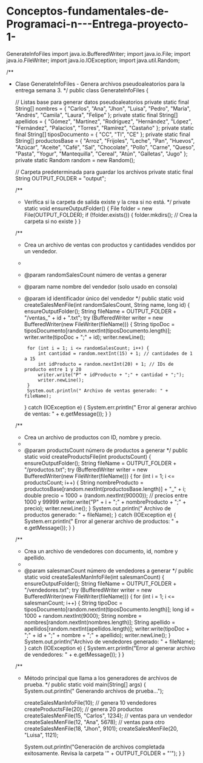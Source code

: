 # Conceptos-fundamentales-de-Programaci-n---Entrega-proyecto-1-
GenerateInfoFiles
import java.io.BufferedWriter;
import java.io.File;
import java.io.FileWriter;
import java.io.IOException;
import java.util.Random;

/**
 * Clase GenerateInfoFiles - Genera archivos pseudoaleatorios para la entrega semana 3.
 */
public class GenerateInfoFiles {

    // Listas base para generar datos pseudoaleatorios
    private static final String[] nombres = { "Carlos", "Ana", "Jhon", "Luisa", "Pedro", "María", "Andrés", "Camila", "Laura", "Felipe" };
    private static final String[] apellidos = { "Gómez", "Martínez", "Rodríguez", "Hernández", "López", "Fernández", "Palacios", "Torres", "Ramírez", "Castaño" };
    private static final String[] tiposDocumento = { "CC", "TI", "CE" };
    private static final String[] productosBase = { "Arroz", "Frijoles", "Leche", "Pan", "Huevos", "Azúcar", "Aceite", "Café", "Sal", "Chocolate", "Pollo", "Carne", "Queso", "Pasta", "Yogur", "Mantequilla", "Cereal", "Atún", "Galletas", "Jugo" };
    private static Random random = new Random();

    // Carpeta predeterminada para guardar los archivos
    private static final String OUTPUT_FOLDER = "output";

    /**
     * Verifica si la carpeta de salida existe y la crea si no está.
     */
    private static void ensureOutputFolder() {
        File folder = new File(OUTPUT_FOLDER);
        if (!folder.exists()) {
            folder.mkdirs(); // Crea la carpeta si no existe
        }
    }

    /**
     * Crea un archivo de ventas con productos y cantidades vendidos por un vendedor.
     *
     * @param randomSalesCount número de ventas a generar
     * @param name nombre del vendedor (solo usado en consola)
     * @param id identificador único del vendedor
     */
    public static void createSalesMenFile(int randomSalesCount, String name, long id) {
        ensureOutputFolder();
        String fileName = OUTPUT_FOLDER + "/ventas_" + id + ".txt";
        try (BufferedWriter writer = new BufferedWriter(new FileWriter(fileName))) {
            String tipoDoc = tiposDocumento[random.nextInt(tiposDocumento.length)];
            writer.write(tipoDoc + ";" + id);
            writer.newLine();

            for (int i = 1; i <= randomSalesCount; i++) {
                int cantidad = random.nextInt(15) + 1; // cantidades de 1 a 15
                int idProducto = random.nextInt(20) + 1; // IDs de producto entre 1 y 20
                writer.write("P" + idProducto + ";" + cantidad + ";");
                writer.newLine();
            }
            System.out.println(" Archivo de ventas generado: " + fileName);
        } catch (IOException e) {
            System.err.println(" Error al generar archivo de ventas: " + e.getMessage());
        }
    }

    /**
     * Crea un archivo de productos con ID, nombre y precio.
     *
     * @param productsCount número de productos a generar
     */
    public static void createProductsFile(int productsCount) {
        ensureOutputFolder();
        String fileName = OUTPUT_FOLDER + "/productos.txt";
        try (BufferedWriter writer = new BufferedWriter(new FileWriter(fileName))) {
            for (int i = 1; i <= productsCount; i++) {
                String nombreProducto = productosBase[random.nextInt(productosBase.length)] + "_" + i;
                double precio = 1000 + (random.nextInt(90000)); // precios entre 1000 y 99999
                writer.write("P" + i + ";" + nombreProducto + ";" + precio);
                writer.newLine();
            }
            System.out.println(" Archivo de productos generado: " + fileName);
        } catch (IOException e) {
            System.err.println(" Error al generar archivo de productos: " + e.getMessage());
        }
    }

    /**
     * Crea un archivo de vendedores con documento, id, nombre y apellido.
     *
     * @param salesmanCount número de vendedores a generar
     */
    public static void createSalesManInfoFile(int salesmanCount) {
        ensureOutputFolder();
        String fileName = OUTPUT_FOLDER + "/vendedores.txt";
        try (BufferedWriter writer = new BufferedWriter(new FileWriter(fileName))) {
            for (int i = 1; i <= salesmanCount; i++) {
                String tipoDoc = tiposDocumento[random.nextInt(tiposDocumento.length)];
                long id = 1000 + random.nextInt(9000);
                String nombre = nombres[random.nextInt(nombres.length)];
                String apellido = apellidos[random.nextInt(apellidos.length)];
                writer.write(tipoDoc + ";" + id + ";" + nombre + ";" + apellido);
                writer.newLine();
            }
            System.out.println("Archivo de vendedores generado: " + fileName);
        } catch (IOException e) {
            System.err.println("Error al generar archivo de vendedores: " + e.getMessage());
        }
    }

    /**
     * Método principal que llama a los generadores de archivos de prueba.
     */
    public static void main(String[] args) {
        System.out.println(" Generando archivos de prueba...");

        createSalesManInfoFile(10);   // genera 10 vendedores
        createProductsFile(20);      // genera 20 productos
        createSalesMenFile(15, "Carlos", 1234);  // ventas para un vendedor
        createSalesMenFile(12, "Ana", 5678);     // ventas para otro
        createSalesMenFile(18, "Jhon", 9101);
        createSalesMenFile(20, "Luisa", 1121);

        System.out.println("Generación de archivos completada exitosamente. Revisa la carpeta '" + OUTPUT_FOLDER + "'");
    }
}
